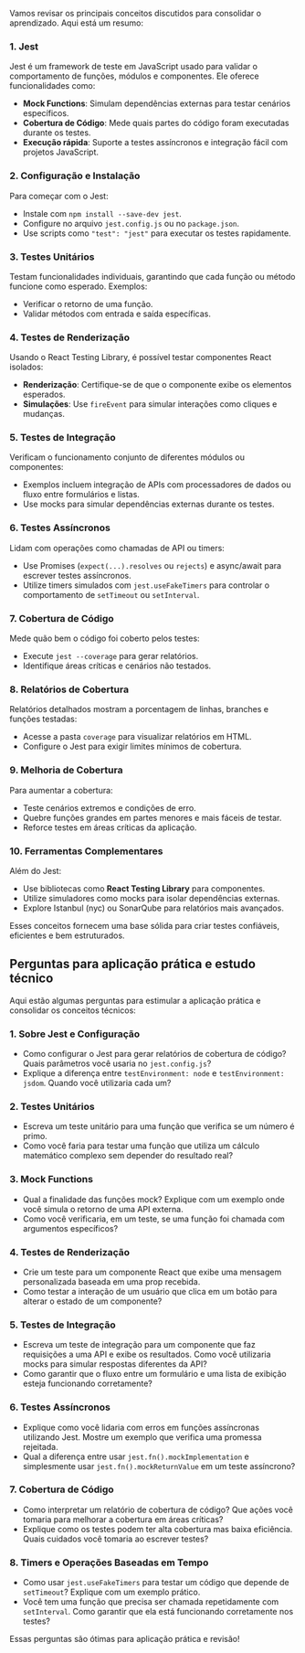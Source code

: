 Vamos revisar os principais conceitos discutidos para consolidar o aprendizado. Aqui está um resumo:

### **1. Jest**

Jest é um framework de teste em JavaScript usado para validar o comportamento de funções, módulos e componentes. Ele oferece funcionalidades como:

- **Mock Functions**: Simulam dependências externas para testar cenários específicos.
- **Cobertura de Código**: Mede quais partes do código foram executadas durante os testes.
- **Execução rápida**: Suporte a testes assíncronos e integração fácil com projetos JavaScript.

### **2. Configuração e Instalação**

Para começar com o Jest:
- Instale com `npm install --save-dev jest`.
- Configure no arquivo `jest.config.js` ou no `package.json`.
- Use scripts como `"test": "jest"` para executar os testes rapidamente.

### **3. Testes Unitários**

Testam funcionalidades individuais, garantindo que cada função ou método funcione como esperado. Exemplos:
- Verificar o retorno de uma função.
- Validar métodos com entrada e saída específicas.

### **4. Testes de Renderização**

Usando o React Testing Library, é possível testar componentes React isolados:
- **Renderização**: Certifique-se de que o componente exibe os elementos esperados.
- **Simulações**: Use `fireEvent` para simular interações como cliques e mudanças.

### **5. Testes de Integração**

Verificam o funcionamento conjunto de diferentes módulos ou componentes:
- Exemplos incluem integração de APIs com processadores de dados ou fluxo entre formulários e listas.
- Use mocks para simular dependências externas durante os testes.

### **6. Testes Assíncronos**

Lidam com operações como chamadas de API ou timers:
- Use Promises (`expect(...).resolves` ou `rejects`) e async/await para escrever testes assíncronos.
- Utilize timers simulados com `jest.useFakeTimers` para controlar o comportamento de `setTimeout` ou `setInterval`.

### **7. Cobertura de Código**

Mede quão bem o código foi coberto pelos testes:
- Execute `jest --coverage` para gerar relatórios.
- Identifique áreas críticas e cenários não testados.

### **8. Relatórios de Cobertura**

Relatórios detalhados mostram a porcentagem de linhas, branches e funções testadas:
- Acesse a pasta `coverage` para visualizar relatórios em HTML.
- Configure o Jest para exigir limites mínimos de cobertura.

### **9. Melhoria de Cobertura**

Para aumentar a cobertura:
- Teste cenários extremos e condições de erro.
- Quebre funções grandes em partes menores e mais fáceis de testar.
- Reforce testes em áreas críticas da aplicação.

### **10. Ferramentas Complementares**

Além do Jest:
- Use bibliotecas como **React Testing Library** para componentes.
- Utilize simuladores como mocks para isolar dependências externas.
- Explore Istanbul (nyc) ou SonarQube para relatórios mais avançados.

Esses conceitos fornecem uma base sólida para criar testes confiáveis, eficientes e bem estruturados.


## Perguntas para aplicação prática e estudo técnico
Aqui estão algumas perguntas para estimular a aplicação prática e consolidar os conceitos técnicos:

### **1. Sobre Jest e Configuração**

- Como configurar o Jest para gerar relatórios de cobertura de código? Quais parâmetros você usaria no `jest.config.js`?
- Explique a diferença entre `testEnvironment: node` e `testEnvironment: jsdom`. Quando você utilizaria cada um?

### **2. Testes Unitários**

- Escreva um teste unitário para uma função que verifica se um número é primo.
- Como você faria para testar uma função que utiliza um cálculo matemático complexo sem depender do resultado real?

### **3. Mock Functions**

- Qual a finalidade das funções mock? Explique com um exemplo onde você simula o retorno de uma API externa.
- Como você verificaria, em um teste, se uma função foi chamada com argumentos específicos?

### **4. Testes de Renderização**

- Crie um teste para um componente React que exibe uma mensagem personalizada baseada em uma prop recebida.
- Como testar a interação de um usuário que clica em um botão para alterar o estado de um componente?

### **5. Testes de Integração**

- Escreva um teste de integração para um componente que faz requisições a uma API e exibe os resultados. Como você utilizaria mocks para simular respostas diferentes da API?
- Como garantir que o fluxo entre um formulário e uma lista de exibição esteja funcionando corretamente?

### **6. Testes Assíncronos**

- Explique como você lidaria com erros em funções assíncronas utilizando Jest. Mostre um exemplo que verifica uma promessa rejeitada.
- Qual a diferença entre usar `jest.fn().mockImplementation` e simplesmente usar `jest.fn().mockReturnValue` em um teste assíncrono?

### **7. Cobertura de Código**

- Como interpretar um relatório de cobertura de código? Que ações você tomaria para melhorar a cobertura em áreas críticas?
- Explique como os testes podem ter alta cobertura mas baixa eficiência. Quais cuidados você tomaria ao escrever testes?

### **8. Timers e Operações Baseadas em Tempo**

- Como usar `jest.useFakeTimers` para testar um código que depende de `setTimeout`? Explique com um exemplo prático.
- Você tem uma função que precisa ser chamada repetidamente com `setInterval`. Como garantir que ela está funcionando corretamente nos testes?

Essas perguntas são ótimas para aplicação prática e revisão!



